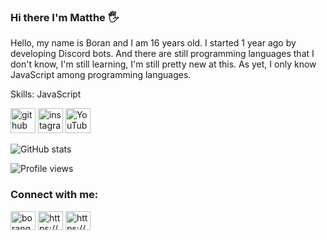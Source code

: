 ### Hi there I'm Matthe 🖐

Hello, my name is Boran and I am 16 years old. I started 1 year ago by developing Discord bots. And there are still programming languages that I don't know, I'm still learning, I'm still pretty new at this. As yet, I only know JavaScript among programming languages.

Skills: JavaScript

[<img src='https://cdn.jsdelivr.net/npm/simple-icons@3.0.1/icons/github.svg' alt='github' height='40'>](https://github.com/Matthejs)  [<img src='https://cdn.jsdelivr.net/npm/simple-icons@3.0.1/icons/instagram.svg' alt='instagram' height='40'>](https://www.instagram.com/borangkdn/)  [<img src='https://cdn.jsdelivr.net/npm/simple-icons@3.0.1/icons/youtube.svg' alt='YouTube' height='40'>](https://www.youtube.com/channel/https://www.youtube.com/channel/UCZ0DgL77TQFNMwmnbvG8cuw)  

![GitHub stats](https://github-readme-stats.vercel.app/api?username=Matthejs&show_icons=true)  

![Profile views](https://gpvc.arturio.dev/Matthejs)  

<h3 align="left">Connect with me:</h3>
<p align="left">
<a href="https://instagram.com/borangkdn" target="blank"><img align="center" src="https://raw.githubusercontent.com/rahuldkjain/github-profile-readme-generator/master/src/images/icons/Social/instagram.svg" alt="borangkdn" height="30" width="40" /></a>
<a href="https://www.youtube.com/c/https://www.youtube.com/channel/ucz0dgl77tqfnmwmnbvg8cuw" target="blank"><img align="center" src="https://raw.githubusercontent.com/rahuldkjain/github-profile-readme-generator/master/src/images/icons/Social/youtube.svg" alt="https://www.youtube.com/channel/ucz0dgl77tqfnmwmnbvg8cuw" height="30" width="40" /></a>
<a href="https://discord.gg/https://discord.com/users/796263552771817472" target="blank"><img align="center" src="https://raw.githubusercontent.com/rahuldkjain/github-profile-readme-generator/master/src/images/icons/Social/discord.svg" alt="https://discord.com/users/796263552771817472" height="30" width="40" /></a>
</p>
